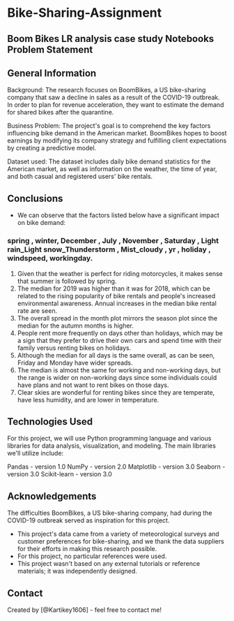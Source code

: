 # Bike-Sharing-Assignment
## Boom Bikes LR analysis case study Notebooks Problem Statement


## General Information
Background: The research focuses on BoomBikes, a US bike-sharing company that saw a decline in sales as a result of the COVID-19 outbreak. In order to plan for revenue acceleration, they want to estimate the demand for shared bikes after the quarantine.

Business Problem: The project's goal is to comprehend the key factors influencing bike demand in the American market. BoomBikes hopes to boost earnings by modifying its company strategy and fulfilling client expectations by creating a predictive model.

Dataset used: The dataset includes daily bike demand statistics for the American market, as well as information on the weather, the time of year, and both casual and registered users' bike rentals.


## Conclusions
- We can observe that the factors listed below have a significant impact on bike demand:

###  spring , winter, December , July , November , Saturday , Light rain_Light snow_Thunderstorm , Mist_cloudy , yr , holiday , windspeed, workingday.

1. Given that the weather is perfect for riding motorcycles, it makes sense that summer is followed by spring.
2. The median for 2019 was higher than it was for 2018, which can be related to the rising popularity of bike rentals and people's increased environmental awareness. 
Annual increases in the median bike rental rate are seen.
3. The overall spread in the month plot mirrors the season plot since the median for the autumn months is higher.
4. People rent more frequently on days other than holidays, which may be a sign that they prefer to drive their own cars and spend time with their family versus renting bikes on holidays.
5. Although the median for all days is the same overall, as can be seen, Friday and Monday have wider spreads.
6. The median is almost the same for working and non-working days, but the range is wider on non-working days since some individuals could have plans and not want to rent bikes on those days.
7. Clear skies are wonderful for renting bikes since they are temperate, have less humidity, and are lower in temperature.


## Technologies Used
For this project, we will use Python programming language and various libraries for data analysis, visualization, and modeling. The main libraries we'll utilize include:

Pandas - version 1.0
NumPy - version 2.0
Matplotlib - version 3.0
Seaborn - version 3.0
Scikit-learn - version 3.0

## Acknowledgements
The difficulties BoomBikes, a US bike-sharing company, had during the COVID-19 outbreak served as inspiration for this project.
- This project's data came from a variety of meteorological surveys and customer preferences for bike-sharing, and we thank the data suppliers for their efforts in making this research possible.
- For this project, no particular references were used.
- This project wasn't based on any external tutorials or reference materials; it was independently designed.

## Contact
Created by [@Kartikey1606] - feel free to contact me!
